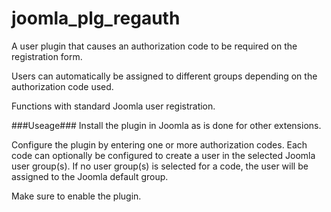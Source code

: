 # joomla_plg_regauth
A user plugin that causes an authorization code to be required on the registration form.  

Users can automatically be assigned to different groups depending on the authorization code used.  

Functions with standard Joomla user registration.  

###Useage###
Install the plugin in Joomla as is done for other extensions.  

Configure the plugin by entering one or more authorization codes. Each code can optionally be configured to create a user in the selected Joomla user group(s). If no user group(s) is selected for a code, the user will be assigned to the Joomla default group.  

Make sure to enable the plugin.
